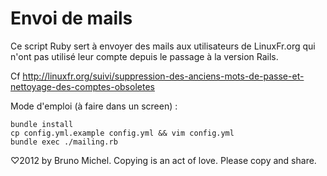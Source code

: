 Envoi de mails
==============

Ce script Ruby sert à envoyer des mails aux utilisateurs de LinuxFr.org qui
n'ont pas utilisé leur compte depuis le passage à la version Rails.

Cf http://linuxfr.org/suivi/suppression-des-anciens-mots-de-passe-et-nettoyage-des-comptes-obsoletes

Mode d'emploi (à faire dans un screen) :

    bundle install
    cp config.yml.example config.yml && vim config.yml
    bundle exec ./mailing.rb

♡2012 by Bruno Michel. Copying is an act of love. Please copy and share.
